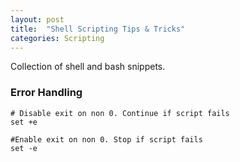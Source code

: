 ```yaml
---
layout: post
title:  "Shell Scripting Tips & Tricks"
categories: Scripting
---
```


Collection of shell and bash snippets.  

### **Error Handling**
```
# Disable exit on non 0. Continue if script fails
set +e

#Enable exit on non 0. Stop if script fails
set -e
```

